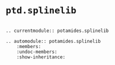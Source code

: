 # `ptd.splinelib`

```{eval-rst}

.. currentmodule:: potamides.splinelib

.. automodule:: potamides.splinelib
    :members:
    :undoc-members:
    :show-inheritance:

```
